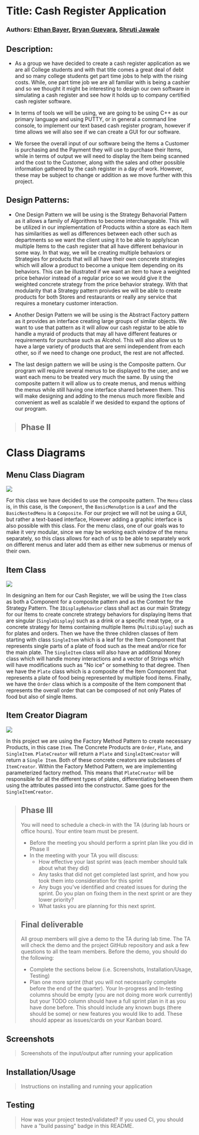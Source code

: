  
 # Title:  Cash Register Application
 ### Authors: [Ethan Bayer](https://github.com/EthanBayer), [Bryan Guevara](https://github.com/Guevara-Bryan), [Shruti Jawale](https://github.com/shjawale)

 ## Description:
 * As a group we have decided to create a cash register application as we are all College students and with that title comes a great deal of debt and so many college students get part time jobs to help with the rising costs. While, one part time job we are all familiar with is being a cashier and so we thought it might be interesting to design our own software in simulating a cash register and see how it holds up to company certified cash register software. 
 
 * In terms of tools we will be using, we are going to be using C++ as our primary language and using PUTTY, or in general a command line console, to implement our text based cash register program, however if time allows we will also see if we can create a GUI for our software.
  
* We forsee the overall input of our software being the Items a Customer is purchasing and the Payment they will use to purchase their Items, while in terms of output we will need to display the Item being scanned and the cost to the Customer, along with the sales and other possible information gathered by the cash register in a day of work. However, these may be subject to change or addition as we move further with this project.
  
## Design Patterns:

  * One Design Pattern we will be using is the Strategy Behavorial Pattern as it allows a family of Algorithms to become interchangeable. This will be utilized in our implementation of Products within a store as each Item has similarities as well as differences between each other such as departments so we want the client using it to be able to apply/scan multiple Items to the cash register that all have different behaviour in some way. In that way, we will be creating multiple behaviors or Strategies for products that will all have their own concrete strategies which will allow a product to become a unique Item depending on its behaviors. This can be illustrated if we want an item to have a weighted price behavior instead of a regular price so we would give it the weighted concrete strategy from the price behavior strategy. With that modularity that a Strategy pattern proivdes we will be able to create products for both Stores and restaurants or really any service that requires a monetary customer interaction.
  
  * Another Design Pattern we will be using is the Abstract Factory pattern as it provides an interface creating large groups of similar objects. We want to use that pattern as it will allow our cash registar to be able to handle a myraid of products that may all have different features or requirements for purchase such as Alcohol. This will also allow us to have a large variety of products that are semi independent from each other, so if we need to change one product, the rest are not affected.
  
  * The last design pattern we will be using is the Composite pattern. Our program will require several menus to be displayed to the user, and we want each menu to be treated very much the same. By using the composite pattern it will allow us to create menus, and menus withing the menus while still having one interface shared between them. This will make designing and adding to the menus much more flexible and convenient as well as scalable if we desided to expand the options of our program.

 > ## Phase II
 # Class Diagrams
## Menu Class Diagram
![](Images/MenuClass.png)

For this class we have decided to use the composite pattern. The `Menu` class is, in this case, is the `Component`, the `BasicMenuOption` is a `Leaf` and the `BasicNestedMenu` is a `Composite`. For our project we will not be using a GUI, but rather a text-based interface, However adding a graphic interface is also possible with this class. For the menu class, one of our goals was to make it very modular, since we may be working each window of the menu separately, so this class allows for each of us to be able to separately work on different menus and later add them as either new submenus or menus of their own.

## Item Class
![](Images/Product.PNG)

In designing an Item for our Cash Register, we will be using the `Item` class as both a Component for a composite pattern and as the Context for the Strategy Pattern. The `IDisplayBehavior` class shall act as our main Strategy for our Items to create concrete strategy behaviors for displaying Items that are singular (`SingleDisplay`) such as a drink or a specific meat type, or a concrete strategy for Items containing multiple Items (`MultiDisplay`) such as for plates and orders. Then we have the three children classes of Item starting with class `SingleItem` which is a leaf for the Item Component that represents single parts of a plate of food such as the meat and/or rice for the main plate. The `SingleItem` class will also have an additional Money class which will handle money interactions and a vector of Strings which will have modifications such as "No ice" or something to that degree. Then we have the `Plate` class which is a composite of the Item Component that represents a plate of food being represented by multiple food items. Finally, we have the `Order` class which is a composite of the Item component that represents the overall order that can be composed of not only Plates of food but also of single Items. 

## Item Creator Diagram
![](Images/CreatorClasses.png)

In this project we are using the Factory Method Pattern  to create necessary Products, in this case `Item`. The Concrete Products are `Order`, `Plate`, and `SingleItem`. `PlateCreator` will return a `Plate` and `SingleItemCreator` will return a `Single Item`. Both of these concrete creators are subclasses of `ItemCreator`. Within the Factory Method Pattern, we are implementing parameterized factory method. This means that `PlateCreator` will be responsible for all the different types of plates, differentiating between them using the attributes passed into the constructor. Same goes for the `SingleItemCreator`. 
 
 > ## Phase III
 > You will need to schedule a check-in with the TA (during lab hours or office hours). Your entire team must be present. 
 > * Before the meeting you should perform a sprint plan like you did in Phase II
 > * In the meeting with your TA you will discuss: 
 >   - How effective your last sprint was (each member should talk about what they did)
 >   - Any tasks that did not get completed last sprint, and how you took them into consideration for this sprint
 >   - Any bugs you've identified and created issues for during the sprint. Do you plan on fixing them in the next sprint or are they lower priority?
 >   - What tasks you are planning for this next sprint.

 > ## Final deliverable
 > All group members will give a demo to the TA during lab time. The TA will check the demo and the project GitHub repository and ask a few questions to all the team members. 
 > Before the demo, you should do the following:
 > * Complete the sections below (i.e. Screenshots, Installation/Usage, Testing)
 > * Plan one more sprint (that you will not necessarily complete before the end of the quarter). Your In-progress and In-testing columns should be empty (you are not doing more work currently) but your TODO column should have a full sprint plan in it as you have done before. This should include any known bugs (there should be some) or new features you would like to add. These should appear as issues/cards on your Kanban board. 
 ## Screenshots
 > Screenshots of the input/output after running your application
 ## Installation/Usage
 > Instructions on installing and running your application
 ## Testing
 > How was your project tested/validated? If you used CI, you should have a "build passing" badge in this README.
 
